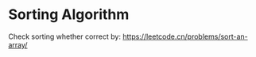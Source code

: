 # Sorting Algorithm

Check sorting whether correct by: <https://leetcode.cn/problems/sort-an-array/>
